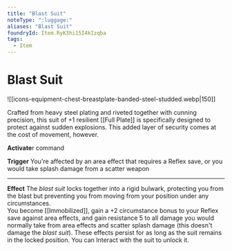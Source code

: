 ```yaml
---
title: "Blast Suit"
noteType: ":luggage:"
aliases: "Blast Suit"
foundryId: Item.RyK3hi15I4kIzqba
tags:
  - Item
---
```


# Blast Suit
![[icons-equipment-chest-breastplate-banded-steel-studded.webp|150]]

Crafted from heavy steel plating and riveted together with cunning precision, this suit of +1 resilient [[Full Plate]] is specifically designed to protect against sudden explosions. This added layer of security comes at the cost of movement, however.

**Activate**r command

**Trigger** You're affected by an area effect that requires a Reflex save, or you would take splash damage from a scatter weapon

* * *

**Effect** The _blast suit_ locks together into a rigid bulwark, protecting you from the blast but preventing you from moving from your position under any circumstances.  
You become [[Immobilized]], gain a +2 circumstance bonus to your Reflex save against area effects, and gain resistance 5 to all damage you would normally take from area effects and scatter splash damage (this doesn't damage the _blast suit_). These effects persist for as long as the suit remains in the locked position. You can Interact with the suit to unlock it.


